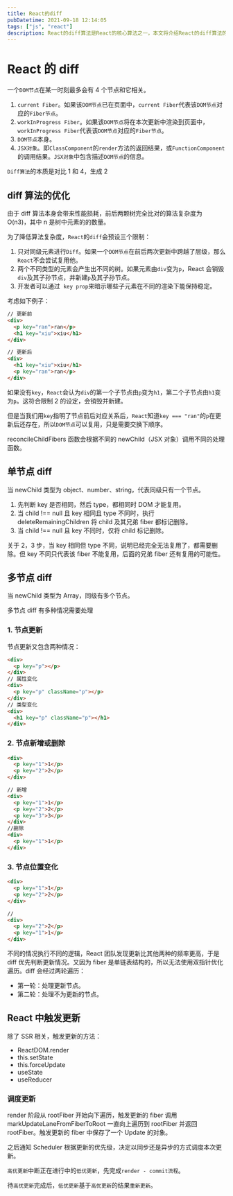 ```yaml
---
title: React的diff
pubDatetime: 2021-09-18 12:14:05
tags: ["js", "react"]
description: React的diff算法是React的核心算法之一，本文将介绍React的diff算法的原理和优化。
---
```


# React 的 diff

一个`DOM节点`在某一时刻最多会有 4 个节点和它相关。

1. `current Fiber`。如果该`DOM节点`已在页面中，`current Fiber`代表该`DOM节点`对应的`Fiber节点`。
2. `workInProgress Fiber`。如果该`DOM节点`将在本次更新中渲染到页面中，`workInProgress Fiber`代表该`DOM节点`对应的`Fiber节点`。
3. `DOM节点`本身。
4. `JSX对象`。即`ClassComponent`的`render`方法的返回结果，或`FunctionComponent`的调用结果。`JSX对象`中包含描述`DOM节点`的信息。

`Diff算法`的本质是对比 1 和 4，生成 2

## diff 算法的优化

由于 diff 算法本身会带来性能损耗，前后两颗树完全比对的算法复杂度为 O(n3)，其中 n 是树中元素的的数量。

为了降低算法复杂度，`React`的`diff`会预设三个限制：

1. 只对同级元素进行`Diff`。如果一个`DOM节点`在前后两次更新中跨越了层级，那么`React`不会尝试复用他。
2. 两个不同类型的元素会产生出不同的树。如果元素由`div`变为`p`，React 会销毁`div`及其子孙节点，并新建`p`及其子孙节点。
3. 开发者可以通过  `key prop`来暗示哪些子元素在不同的渲染下能保持稳定。

考虑如下例子：

```html
// 更新前
<div>
  <p key="ran">ran</p>
  <h1 key="xiu">xiu</h1>
</div>

// 更新后
<div>
  <h1 key="xiu">xiu</h1>
  <p key="ran">ran</p>
</div>
```

如果没有`key`，`React`会认为`div`的第一个子节点由`p`变为`h1`，第二个子节点由`h1`变为`p`。这符合限制 2 的设定，会销毁并新建。

但是当我们用`key`指明了节点前后对应关系后，`React`知道`key === "ran"`的`p`在更新后还存在，所以`DOM节点`可以复用，只是需要交换下顺序。

reconcileChildFibers 函数会根据不同的 newChild（JSX 对象）调用不同的处理函数。

## 单节点 diff

当 newChild 类型为 object、number、string，代表同级只有一个节点。

1. 先判断 key 是否相同，然后 type，都相同时 DOM 才能复用。
2. 当 child !== null 且 key 相同且 type 不同时，执行 deleteRemainingChildren 将 child 及其兄弟 fiber 都标记删除。
3. 当 child !== null 且 key 不同时，仅将 child 标记删除。

关于 2，3 步，当 key 相同但 type 不同，说明已经完全无法复用了，都需要删除。但 key 不同只代表该 fiber 不能复用，后面的兄弟 fiber 还有复用的可能性。

## 多节点 diff

当 newChild 类型为 Array，同级有多个节点。

多节点 diff 有多种情况需要处理

### 1. 节点更新

节点更新又包含两种情况：

```html
<div>
  <p key="p"></p>
</div>
// 属性变化
<div>
  <p key="p" className="p"></p>
</div>
// 类型变化
<div>
  <h1 key="p" className="p"></h1>
</div>
```

### 2. 节点新增或删除

```html
<div>
  <p key="1">1</p>
  <p key="2">2</p>
</div>

// 新增
<div>
  <p key="1">1</p>
  <p key="2">2</p>
  <p key="3">3</p>
</div>
//删除
<div>
  <p key="1">1</p>
</div>
```

### 3. 节点位置变化

```html
<div>
  <p key="1">1</p>
  <p key="2">2</p>
</div>

//
<div>
  <p key="2">2</p>
  <p key="1">1</p>
</div>
```

不同的情况执行不同的逻辑，React 团队发现更新比其他两种的频率更高，于是 diff 优先判断更新情况。又因为 fiber 是单链表结构的，所以无法使用双指针优化遍历。diff 会经过两轮遍历：

- 第一轮：处理更新节点。
- 第二轮：处理不为更新的节点。

## React 中触发更新

除了 SSR 相关，触发更新的方法：

- ReactDOM.render
- this.setState
- this.forceUpdate
- useState
- useReducer

### 调度更新

render 阶段从 rootFiber 开始向下遍历，触发更新的 fiber 调用 markUpdateLaneFromFiberToRoot 一直向上遍历到 rootFiber 并返回 rootFiber。触发更新的 fiber 中保存了一个 Update 的对象。

之后通知 Scheduler 根据更新的优先级，决定以同步还是异步的方式调度本次更新。

`高优更新`中断正在进行中的`低优更新`，先完成`render - commit流程`。

待`高优更新`完成后，`低优更新`基于`高优更新`的结果`重新更新`。

